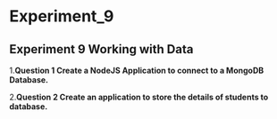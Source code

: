 # Experiment_9

## Experiment 9 Working with Data

1.__Question 1 Create a NodeJS Application to connect to a MongoDB Database.__

2.__Question 2 Create an application to store the details of students to database.__
